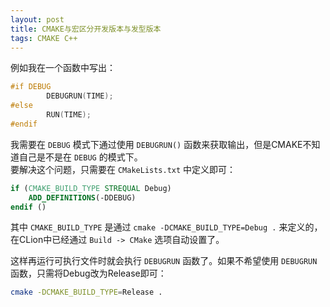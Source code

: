 ```yaml
---
layout: post
title: CMAKE与宏区分开发版本与发型版本
tags: CMAKE C++ 
--- 
```


例如我在一个函数中写出：
```cpp
#if DEBUG
        DEBUGRUN(TIME);
#else
        RUN(TIME);
#endif
```

我需要在 `DEBUG` 模式下通过使用 `DEBUGRUN()` 函数来获取输出，但是CMAKE不知道自己是不是在 `DEBUG` 的模式下。  
要解决这个问题，只需要在 `CMakeLists.txt` 中定义即可：

```cmake
if (CMAKE_BUILD_TYPE STREQUAL Debug)
    ADD_DEFINITIONS(-DDEBUG)
endif ()
```

其中 `CMAKE_BUILD_TYPE` 是通过 `cmake -DCMAKE_BUILD_TYPE=Debug .` 来定义的，在CLion中已经通过 `Build -> CMake` 选项自动设置了。

这样再运行可执行文件时就会执行 `DEBUGRUN` 函数了。如果不希望使用 `DEBUGRUN` 函数，只需将Debug改为Release即可：
```bash
cmake -DCMAKE_BUILD_TYPE=Release .
```
